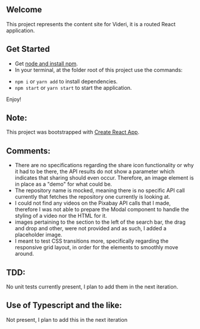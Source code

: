 ## Welcome
This project represents the content site for Videri, it is a routed React application.

## Get Started
- Get [node and install npm](https://www.npmjs.com/get-npm).
- In your terminal, at the folder root of this project use the commands:
* `npm i` or `yarn add` to install dependencies.
* `npm start` or `yarn start` to start the application.

Enjoy!

## Note:
This project was bootstrapped with [Create React App](https://github.com/facebookincubator/create-react-app).

## Comments:
- There are no specifications regarding the share icon functionality or why it had to be there, the API results do not show a parameter which indicates that sharing should even occur. Therefore, an image element is in place as a "demo" for what could be.
- The repository name is mocked, meaning there is no specific API call currently that fetches the repository one currently is looking at.
- I could not find any videos on the Pixabay API calls that I made, therefore I was not able to prepare the Modal component to handle the styling of a video nor the HTML for it.
- images pertaining to the section to the left of the search bar, the drag and drop and other, were not provided and as such, I added a placeholder image.
- I meant to test CSS transitions more, specifically regarding the responsive grid layout, in order for the elements to smoothly move around.

## TDD:
No unit tests currently present, I plan to add them in the next iteration.

## Use of Typescript and the like:
Not present, I plan to add this in the next iteration
